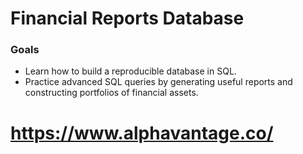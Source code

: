 # Financial Reports Database

### Goals
- Learn how to build a reproducible database in SQL.
- Practice advanced SQL queries by generating useful reports and constructing portfolios of financial assets.

# https://www.alphavantage.co/
